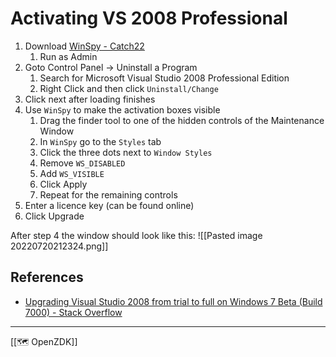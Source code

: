 # Activating VS 2008 Professional

1. Download [WinSpy - Catch22](https://www.catch22.net/software/winspy)
	1. Run as Admin
2. Goto Control Panel -> Uninstall a Program
	1. Search for Microsoft Visual Studio 2008 Professional Edition
	2. Right Click and then click ``Uninstall/Change``
3.  Click next after loading finishes
4. Use ``WinSpy`` to make the activation boxes visible
	1. Drag the finder tool to one of the hidden controls of the Maintenance Window
	2. In ``WinSpy`` go to the ``Styles`` tab
	3. Click the three dots next to ``Window Styles``
	4. Remove ``WS_DISABLED``
	5. Add ``WS_VISIBLE``
	6. Click Apply
	7. Repeat for the remaining controls 
8. Enter a licence key (can be found online)
9. Click Upgrade

 After step 4 the window should look like this:
 ![[Pasted image 20220720212324.png]]

## References 
- [Upgrading Visual Studio 2008 from trial to full on Windows 7 Beta (Build 7000) - Stack Overflow](https://stackoverflow.com/questions/453262/upgrading-visual-studio-2008-from-trial-to-full-on-windows-7-beta-build-7000)

---
[[🗺️ OpenZDK]]